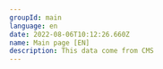 ```yaml
---
groupId: main
language: en
date: 2022-08-06T10:12:26.660Z
name: Main page [EN]
description: This data come from CMS
---
```

